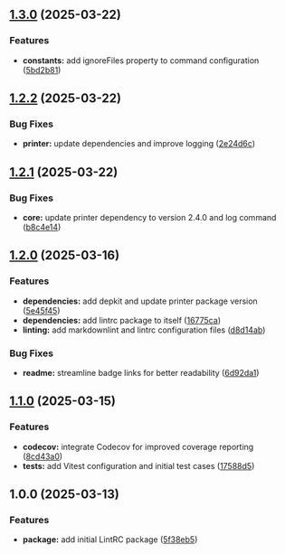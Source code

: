 ## [1.3.0](https://github.com/SP-Packages/lintrc/compare/v1.2.2...v1.3.0) (2025-03-22)

### Features

* **constants:** add ignoreFiles property to command configuration ([5bd2b81](https://github.com/SP-Packages/lintrc/commit/5bd2b818b102a4ad67f3bf5bbfaac2d56172a8ad))

## [1.2.2](https://github.com/SP-Packages/lintrc/compare/v1.2.1...v1.2.2) (2025-03-22)

### Bug Fixes

* **printer:** update dependencies and improve logging ([2e24d6c](https://github.com/SP-Packages/lintrc/commit/2e24d6c7cb19006adb4fbd1b89170205e216cd34))

## [1.2.1](https://github.com/SP-Packages/lintrc/compare/v1.2.0...v1.2.1) (2025-03-22)

### Bug Fixes

* **core:** update printer dependency to version 2.4.0 and log command ([b8c4e14](https://github.com/SP-Packages/lintrc/commit/b8c4e14a8e7677c2574a1582019523a45f4d064f))

## [1.2.0](https://github.com/SP-Packages/lintrc/compare/v1.1.0...v1.2.0) (2025-03-16)

### Features

* **dependencies:** add depkit and update printer package version ([5e45f45](https://github.com/SP-Packages/lintrc/commit/5e45f45bec95f4c39233dcca8e89325cd1c3c56c))
* **dependencies:** add lintrc package to itself ([16775ca](https://github.com/SP-Packages/lintrc/commit/16775ca9c768ca7fc609fdad68c6d77a53399639))
* **linting:** add markdownlint and lintrc configuration files ([d8d14ab](https://github.com/SP-Packages/lintrc/commit/d8d14ab37b70cadf4e72e1b0a333cf53d91136ae))

### Bug Fixes

* **readme:** streamline badge links for better readability ([6d92da1](https://github.com/SP-Packages/lintrc/commit/6d92da1350cbd8d3857aa061aa4b4d047e33ab0c))

## [1.1.0](https://github.com/SP-Packages/lintrc/compare/v1.0.0...v1.1.0) (2025-03-15)

### Features

* **codecov:** integrate Codecov for improved coverage reporting ([8cd43a0](https://github.com/SP-Packages/lintrc/commit/8cd43a0e738df01811f51a725c05ec9ef500f3cf))
* **tests:** add Vitest configuration and initial test cases ([17588d5](https://github.com/SP-Packages/lintrc/commit/17588d5911484f906f3dfcbb1b89b93ec6f5f780))

## 1.0.0 (2025-03-13)

### Features

* **package:** add initial LintRC package ([5f38eb5](https://github.com/SP-Packages/lintrc/commit/5f38eb516426121e9d4b3c9b07f51cd4731eca0e))
